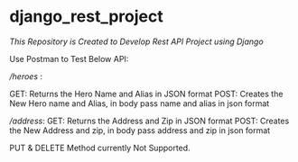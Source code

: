 # django_rest_project

*This Repository is Created to Develop Rest API Project using Django*

Use Postman to Test Below API:

*/heroes* :

GET:  Returns the Hero Name and Alias in JSON format
POST: Creates the New Hero name and Alias, in body pass name and alias in json format

*/address*:
GET: Returns the Address and Zip in JSON format
POST: Creates the New Address and zip, in body pass address and zip in json format


PUT & DELETE Method currently Not Supported. 
